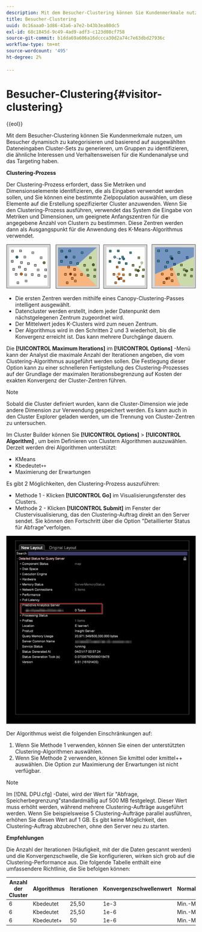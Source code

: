 ```yaml
---
description: Mit dem Besucher-Clustering können Sie Kundenmerkmale nutzen, um Besucher dynamisch zu kategorisieren und basierend auf ausgewählten Dateneingaben Cluster-Sets zu generieren, um Gruppen zu identifizieren, die ähnliche Interessen und Verhaltensweisen für die Kundenanalyse und das Targeting haben.
title: Besucher-Clustering
uuid: 0c16aaa0-1d86-43a6-a7e2-b43b3ea80dc5
exl-id: 68c1845d-9c49-4ad9-adf3-c123d08cf758
source-git-commit: b1dda69a606a16dccca30d2a74c7e63dbd27936c
workflow-type: tm+mt
source-wordcount: '495'
ht-degree: 2%

---
```


# Besucher-Clustering{#visitor-clustering}

{{eol}}

Mit dem Besucher-Clustering können Sie Kundenmerkmale nutzen, um Besucher dynamisch zu kategorisieren und basierend auf ausgewählten Dateneingaben Cluster-Sets zu generieren, um Gruppen zu identifizieren, die ähnliche Interessen und Verhaltensweisen für die Kundenanalyse und das Targeting haben.

**Clustering-Prozess**

Der Clustering-Prozess erfordert, dass Sie Metriken und Dimensionselemente identifizieren, die als Eingaben verwendet werden sollen, und Sie können eine bestimmte Zielpopulation auswählen, um diese Elemente auf die Erstellung spezifizierter Cluster anzuwenden. Wenn Sie den Clustering-Prozess ausführen, verwendet das System die Eingabe von Metriken und Dimensionen, um geeignete Anfangszentren für die angegebene Anzahl von Clustern zu bestimmen. Diese Zentren werden dann als Ausgangspunkt für die Anwendung des K-Means-Algorithmus verwendet.

![](assets/K_algorithm.png)

* Die ersten Zentren werden mithilfe eines Canopy-Clustering-Passes intelligent ausgewählt.
* Datencluster werden erstellt, indem jeder Datenpunkt dem nächstgelegenen Zentrum zugeordnet wird.
* Der Mittelwert jedes K-Clusters wird zum neuen Zentrum.
* Der Algorithmus wird in den Schritten 2 und 3 wiederholt, bis die Konvergenz erreicht ist. Das kann mehrere Durchgänge dauern.

Die **[!UICONTROL Maximum Iterations]** im **[!UICONTROL Options]** -Menü kann der Analyst die maximale Anzahl der Iterationen angeben, die vom Clustering-Algorithmus ausgeführt werden sollen. Die Festlegung dieser Option kann zu einer schnelleren Fertigstellung des Clustering-Prozesses auf der Grundlage der maximalen Iterationsbegrenzung auf Kosten der exakten Konvergenz der Cluster-Zentren führen.

>[!NOTE]
>
>Sobald die Cluster definiert wurden, kann die Cluster-Dimension wie jede andere Dimension zur Verwendung gespeichert werden. Es kann auch in den Cluster Explorer geladen werden, um die Trennung von Cluster-Zentren zu untersuchen.

Im Cluster Builder können Sie **[!UICONTROL Options]** > **[!UICONTROL Algorithm]** , um beim Definieren von Clustern Algorithmen auszuwählen. Derzeit werden drei Algorithmen unterstützt:

* KMeans
* Kbedeutet`++`
* Maximierung der Erwartungen

Es gibt 2 Möglichkeiten, den Clustering-Prozess auszuführen:

* Methode 1 - Klicken **[!UICONTROL Go]** im Visualisierungsfenster des Clusters.
* Methode 2 - Klicken **[!UICONTROL Submit]** im Fenster der Clustervisualisierung, das den Clustering-Auftrag direkt an den Server sendet. Sie können den Fortschritt über die Option &quot;Detaillierter Status für Abfrage&quot;verfolgen.

![](assets/dwb_visitorclustering.png)

Der Algorithmus weist die folgenden Einschränkungen auf:

1. Wenn Sie Methode 1 verwenden, können Sie einen der unterstützten Clustering-Algorithmen auswählen.
1. Wenn Sie Methode 2 verwenden, können Sie kmittel oder kmittel++ auswählen. Die Option zur Maximierung der Erwartungen ist nicht verfügbar.

>[!NOTE]
>
>Im [!DNL DPU.cfg] -Datei, wird der Wert für &quot;Abfrage, Speicherbegrenzung&quot;standardmäßig auf 500 MB festgelegt. Dieser Wert muss erhöht werden, während mehrere Clustering-Aufträge ausgeführt werden. Wenn Sie beispielsweise 5 Clustering-Aufträge parallel ausführen, erhöhen Sie diesen Wert auf 1 GB. Es gibt keine Möglichkeit, den Clustering-Auftrag abzubrechen, ohne den Server neu zu starten.

**Empfehlungen**

Die Anzahl der Iterationen (Häufigkeit, mit der die Daten gescannt werden) und die Konvergenzschwelle, die Sie konfigurieren, wirken sich grob auf die Clustering-Performance aus. Die folgende Tabelle enthält eine umfassendere Richtlinie, die Sie befolgen können:

| Anzahl der Cluster | Algorithmus | Iterationen | Konvergenzschwellenwert | Normalisierung |
|---|---|---|---|---|
| 6 | Kbedeutet | 25,50 | 1e-3 | Min.-Max |
| 6 | Kbedeutet | 25,50 | 1e-6 | Min.-Max |
| 6 | Kbedeutet+ | 50 | 1e-6 | Min.-Max |
